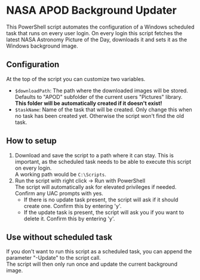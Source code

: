 # NASA APOD Background Updater
This PowerShell script automates the configuration of a Windows scheduled task that runs on every user login.
On every login this script fetches the latest NASA Astronomy Picture of the Day, downloads it and sets it as the Windows background image.

## Configuration
At the top of the script you can customize two variables.    
* `$downloadPath`: The path where the downloaded images will be stored. Defaults to "APOD" subfolder of the current users "Pictures" library.   
**This folder will be automatically created if it doesn't exist!**
* `$taskName`: Name of the task that will be created. Only change this when no task has been created yet. Otherwise the script won't find the old task.

## How to setup
1. Download and save the script to a path where it can stay. This is important, as the scheduled task needs to be able to execute this script on every login.  
A working path would be `C:\Scripts`.
2. Run the script with right click -> Run with PowerShell   
The script will automatically ask for elevated privileges if needed. Confirm any UAC prompts with yes.
    * If there is no update task present, the script will ask if it should create one. Confirm this by entering 'y'.   
    * If the update task is present, the script will ask you if you want to delete it. Confirm this by entering 'y'.

## Use without scheduled task
If you don't want to run this script as a scheduled task, you can append the parameter "-Update" to the script call.   
The script will then only run once and update the current background image.